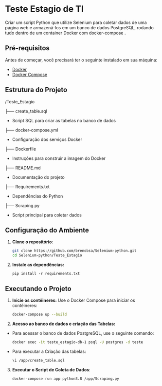 # Teste Estagio de TI


Criar um script Python que utilize Selenium para coletar dados de uma página web e armazená-los em um
banco de dados PostgreSQL, rodando tudo dentro de um container Docker com docker-compose .

## Pré-requisitos

Antes de começar, você precisará ter o seguinte instalado em sua máquina:

- [Docker](https://www.docker.com/get-started)
- [Docker Compose](https://docs.docker.com/compose/install/)

## Estrutura do Projeto
/Teste_Estagio


├── create_table.sql
- Script SQL para criar as tabelas no banco de dados

├── docker-compose.yml        
- Configuração dos serviços Docker

├── Dockerfile                
- Instruções para construir a imagem do Docker

├── README.md                 
- Documentação do projeto

├── Requirements.txt          
- Dependências do Python

├── Scraping.py               
- Script principal para coletar dados


## Configuração do Ambiente

1. **Clone o repositório**:

   ```bash
   git clone https://github.com/brenobsa/Selenium-python.git
   cd Selenium-python/Teste_Estagio
   
2. **Instale as dependências:**
    ```
    pip install -r requirements.txt

## Executando o Projeto

1. **Inicie os contêineres:**
Use o Docker Compose para iniciar os contêineres:
    ```bash
    docker-compose up --build

2. **Acesso ao banco de dados e criação das Tabelas:**

- Para acessar o banco de dados PostgreSQL, use o seguinte comando:
    ```bash
    docker exec -it teste_estagio-db-1 psql -U postgres -d teste

- Para executar a Criação das tabelas:
    ```bash 
    \i /app/create_table.sql

3. **Executar o Script de Coleta de Dados**:
    ```bash
    docker-compose run app python3.8 /app/Scraping.py
